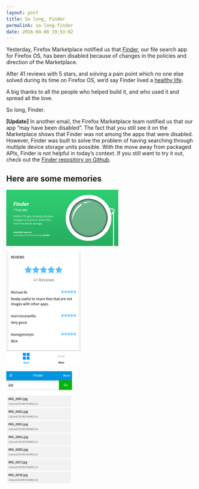 ```yaml
---
layout: post
title: So long, Finder
permalink: so-long-finder
date: 2016-04-08 19:53:02
---
```


Yesterday, Firefox Marketplace notified us that [Finder](https://marketplace.firefox.com/app/finder), our file search app for Firefox OS, has been disabled because of changes in the policies and direction of the Marketplace.

After 41 reviews with 5 stars, and solving a pain point which no one else solved during its time on Firefox OS, we’d say Finder lived a [healthy life](http://blog.applait.com/tag/finder).

A big thanks to all the people who helped build it, and who used it and spread all the love.

So long, Finder.

**[Update]** In another email, the Firefox Marketplace team notified us that our app “may have been disabled”. The fact that you still see it on the Marketplace shows that Finder was not among the apps that were disabled. However, Finder was built to solve the problem of having searching through multiple device storage units possible. With the move away from packaged APIs, Finder is not helpful in today’s context. If you still want to try it out, check out the [Finder repository on Github](https://github.com/applait/finder).


## Here are some memories

![Finder Promotional Banner Image](/content/images/2014/10/finder-banner-300x150.png)

![Finder's 41 reviews](/content/images/2016/04/Screen-Shot-2016-04-08-at-19.47.05-200x300.png)

![Search results of Finder](/content/images/2014/10/2014-10-03-18-59-26-176x300.png)